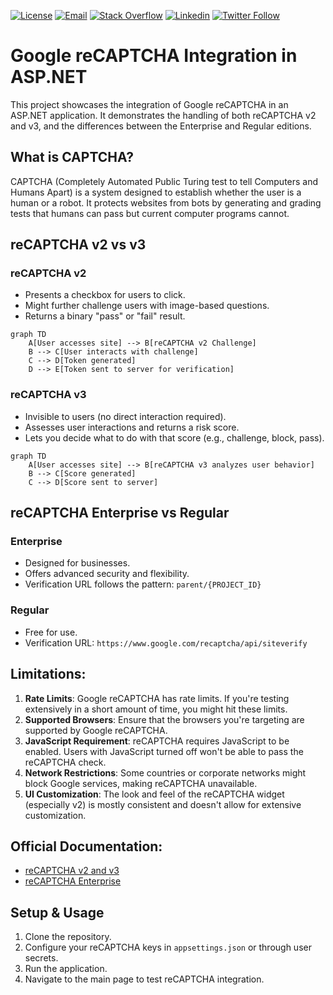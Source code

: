 [![License](https://img.shields.io/badge/license-MIT-green)](https://github.com/YourGithubUsername/YourRepositoryName/blob/main/LICENSE)
[![Email](https://img.shields.io/badge/Email-gray?logo=gmail&style=flat-square)](mailto:mario.smolcic@rokolabs.com)
[![Stack Overflow](https://img.shields.io/badge/Stackoverflow-gray?logo=stackoverflow&style=flat-square)](https://stackoverflow.com/users/3284114/msmolcic)
[![Linkedin](https://img.shields.io/badge/-LinkedIn-blue?style=flat-square&logo=Linkedin&logoColor=white&link=https://www.linkedin.com/in/yourusername)](https://www.linkedin.com/in/msmolcic/)
[![Twitter Follow](https://img.shields.io/twitter/follow/MarioSmolcic?style=social)](https://twitter.com/MarioSmolcic)


# Google reCAPTCHA Integration in ASP.NET

This project showcases the integration of Google reCAPTCHA in an ASP.NET application. It demonstrates the handling of both reCAPTCHA v2 and v3, and the differences between the Enterprise and Regular editions.

## What is CAPTCHA?

CAPTCHA (Completely Automated Public Turing test to tell Computers and Humans Apart) is a system designed to establish whether the user is a human or a robot. It protects websites from bots by generating and grading tests that humans can pass but current computer programs cannot.

## reCAPTCHA v2 vs v3

### reCAPTCHA v2
- Presents a checkbox for users to click.
- Might further challenge users with image-based questions.
- Returns a binary "pass" or "fail" result.

```mermaid
graph TD
    A[User accesses site] --> B[reCAPTCHA v2 Challenge]
    B --> C[User interacts with challenge]
    C --> D[Token generated]
    D --> E[Token sent to server for verification]
```

### reCAPTCHA v3
- Invisible to users (no direct interaction required).
- Assesses user interactions and returns a risk score.
- Lets you decide what to do with that score (e.g., challenge, block, pass).

```mermaid
graph TD
    A[User accesses site] --> B[reCAPTCHA v3 analyzes user behavior]
    B --> C[Score generated]
    C --> D[Score sent to server]
```

## reCAPTCHA Enterprise vs Regular

### Enterprise
- Designed for businesses.
- Offers advanced security and flexibility.
- Verification URL follows the pattern: `parent/{PROJECT_ID}`

### Regular
- Free for use.
- Verification URL: `https://www.google.com/recaptcha/api/siteverify`

## Limitations:

1. **Rate Limits**: Google reCAPTCHA has rate limits. If you're testing extensively in a short amount of time, you might hit these limits.
2. **Supported Browsers**: Ensure that the browsers you're targeting are supported by Google reCAPTCHA.
3. **JavaScript Requirement**: reCAPTCHA requires JavaScript to be enabled. Users with JavaScript turned off won't be able to pass the reCAPTCHA check.
4. **Network Restrictions**: Some countries or corporate networks might block Google services, making reCAPTCHA unavailable.
5. **UI Customization**: The look and feel of the reCAPTCHA widget (especially v2) is mostly consistent and doesn't allow for extensive customization.

## Official Documentation:

- [reCAPTCHA v2 and v3](https://developers.google.com/recaptcha/intro)
- [reCAPTCHA Enterprise](https://cloud.google.com/recaptcha-enterprise/docs)

## Setup & Usage

1. Clone the repository.
2. Configure your reCAPTCHA keys in `appsettings.json` or through user secrets.
3. Run the application.
4. Navigate to the main page to test reCAPTCHA integration.
